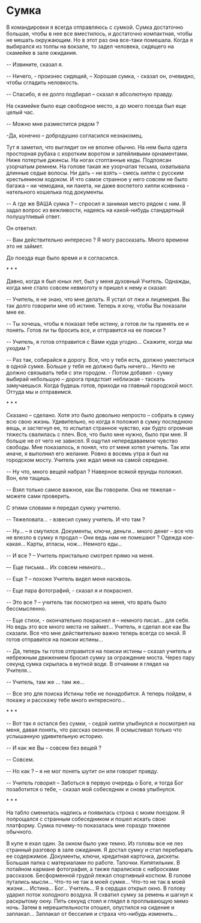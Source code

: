 ﻿# Сумка

В командировки я всегда отправляюсь с сумкой. Сумка достаточно большая, чтобы в нее все вместилось, и достаточно компактная, чтобы не мешать окружающим. Но в этот раз она все-таки помешала. Когда я выбирался из толпы на вокзале, то задел человека, сидящего на скамейке в зале ожидания. 

-- Извините, сказал я. 

-- Ничего, - произнес сидящий, – Хорошая сумка, - сказал он, очевидно, чтобы сгладить неловкость. 

-- Спасибо, я ее долго подбирал – сказал я абсолютную правду. 

На скамейке было еще свободное место, а до моего поезда был еще целый час.

-- Можно мне разместится рядом  ? 

-Да, конечно – добродушно согласился незнакомец. 

Тут я заметил, что выглядит он не вполне обычно. На нем была одета просторная рубаха с коротким воротом и затейливыми орнаментами. Ниже потертые джинсы. На ногах стоптанные кеды. Подпоясан узорчатым ремнем. На голове такая же узорчатая тесьма, охватывала длинные седые волосы. Ни дать – ни взять – смесь хиппи с русским крестьянином ходоком. И что самое странное у него совсем не было багажа – ни чемодана, ни пакета, ни даже воспетого хиппи ксивника -  нательного кошелька под документы. 

-- А где же ВАША сумка ? – спросил я занимая место рядом с ним. Я задал вопрос из вежливости, надеясь на какой-нибудь стандартный полушутливый ответ.

Он ответил:

-- Вам действительно интересно ?  Я могу рассказать. Много времени это не займет. 

До поезда еще было время и я согласился.


\* \* \*

  
Давно, когда я был юных лет, был у меня духовный Учитель. Однажды, когда мне стало совсем невмоготу я пришел к нему и сказал:

-- Учитель, я не знаю, что мне делать. Я устал от лжи и лицемерия. Вы так долго говорили мне об истине. Теперь я хочу, чтобы Вы показали мне ее.

-- Ты хочешь, чтобы я показал тебе истину, а готов ли ты принять ее и понять. Готов ли ты бросить все, и отправится на ее поиски ?

-- Учитель, я готов отправится с Вами куда угодно… Скажите, когда мы уходим ?

-- Раз так, собирайся в дорогу. Все, что у тебя есть, должно уместиться в одной сумке. Больше у тебя не должно быть ничего… Ничто не должно связывать тебя с эти городом. - Потом добавил -  сумку выбирай небольшую – дорога предстоит неблизкая - таскать замучаешься. Когда будешь готов, приходи на главный городской мост. Оттуда мы и отправимся.



\* \* \*

  
Сказано – сделано. Хотя это было довольно непросто – собрать в сумку всю свою жизнь.  Удивительно, но когда я положил в сумку последнюю вещь, и застегнул ее, то испытал странное чувство, как будто огромная тяжесть свалилась с плеч. Все, что было мне нужно, было при мне. Я больше не от чего не зависел. Я ощутил непередаваемое чувство свободы. Мне показалось, я понял, что от меня хотел учитель. Так или иначе, я выполнил его желание. Ровно в восемь утра я был на городском мосту. Учитель уже ждал меня на самой середине. 

-- Ну что, много вещей набрал ? Наверное всякой ерунды положил. Вон, еле тащишь.

-- Взял только самое важное, как Вы говорили. Она не тяжелая – можете сами проверить.

С этими словами я передал сумку учителю.

-- Тяжеловата… - взвесил сумку учитель. И что там ?

-- Ну… – я смутился.  Документы, ключи, деньги… много денег – все что не влезло в сумку я продал – Они ведь нам не помешают ? Одежда кое-какая… Карты, атласы, нож… Немного еды…

-- И все ? – Учитель пристально смотрел прямо на меня.

–- Еще письма… Их совсем немного…

-- Еще ? – похоже Учитель видел меня насквозь.

-- Еще пара фотографий, - сказал я и покраснел. 

-- Это все ?  – учитель так посмотрел на меня, что врать было бессмысленно. 

-- Еще стихи, -  окончательно покраснел я – немного писал… для себя. Но ведь это все много места не займет… Учитель, я сделал все как Вы сказали. Все что мне действительно важно теперь всегда со мной.  Я готов отправится на поиски истины…

-- Да, теперь ты готов отправится на поиски истины – сказал учитель и небрежным движением бросил сумку за ограждение моста. Через пару секунд сумка скрылась в мутной воде. В отчаянии я глядел на Учителя… 

-- Учитель, там же ... там же… 

-- Все это для поиска Истины тебе не понадобится. А теперь пойдем, я покажу и расскажу тебе много интересного…


\* \* \*

  

-- Вот так я остался без сумки, - седой хиппи улыбнулся и посмотрел на меня, давая понять, что рассказ окончен. Я осмысливал только что услышанную удивительную историю.

-- И как же Вы – совсем без вещей ?

-- Совсем.

-- Но как ? – я не мог понять шутит он или говорит правду.

-- Учитель говорил – Заботься в первую очередь о Боге, и тогда Бог позаботится о тебе, - сказал мой собеседник и снова улыбнулся.  



\* \* \*

  
На табло сменилась надпись и появилась строка с моим поездом. Я попрощался с странным собеседником и пошел искать свою платформу. Сумка почему-то показалась мне гораздо тяжелее обычного.

В купе я ехал один. За окном было уже темно. Из головы все не лез странный разговор в зале ожидания. Я достал  сумку и стал перебирать ее содержимое. Документы, ключи, кредитная карточка, дискеты. Большая папка с материалами по работе. Тапочки. Кипятильник. В потайном кармане фотография, а также паралисков с набросками рассказов. Бесформенной грудой лежал спортивный костюм. В голове путались мысли… Что-то не так в моей сумке… Что-то не так в моей жизни…. Истина… Бог… Учитель… Я в сердцах открыл окно. В голову ударил поток холодного воздуха. Я схватил сумку за ремень и шагнул к раскрытому окну. Пять секунд стоял и глядел в проплывающую мимо ночь. Затем в нерешительности отошел, опустился на сидение и заплакал… Заплакал от бессилия и страха что-нибудь изменить…
